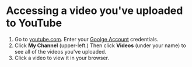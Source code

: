 # Accessing a video you've uploaded to YouTube

1. Go to [youtube.com](https://www.youtube.com/). Enter your [Goolge Account](/creating-a-google-account.md) credentials. 
2. Click **My Channel** \(upper-left.\) Then click **Videos** \(under your name\) to see all of the videos you've uploaded.
3. Click a video to view it in your browser.




